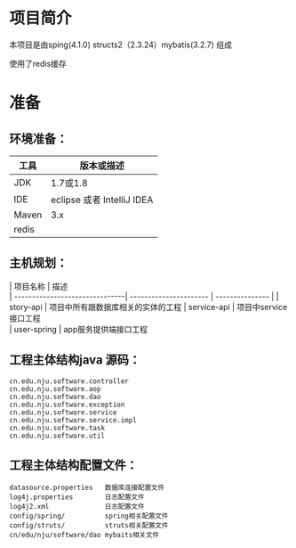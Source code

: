 # 项目简介
本项目是由sping(4.1.0) structs2（2.3.24）mybatis(3.2.7) 组成

使用了redis缓存


# 准备

## 环境准备：

| 工具    | 版本或描述                |
| ----- | -------------------- |
| JDK   | 1.7或1.8                  |
| IDE   | eclipse 或者 IntelliJ IDEA |
| Maven | 3.x                  |
| redis |                   |


## 主机规划：

| 项目名称                        | 描述                     
| -------------------------------| ---------------------- | --------------- |
| story-api                      | 项目中所有跟数据库相关的实体的工程
| service-api					 | 项目中service接口工程    
| user-spring                    | app服务提供端接口工程

## 工程主体结构java 源码：

	cn.edu.nju.software.controller
	cn.edu.nju.software.aop					
	cn.edu.nju.software.dao					
	cn.edu.nju.software.exception			    
	cn.edu.nju.software.service
	cn.edu.nju.software.service.impl
	cn.edu.nju.software.task				
	cn.edu.nju.software.util				

## 工程主体结构配置文件：	

	datasource.properties   数据库连接配置文件
	log4j.properties		日志配置文件
	log4j2.xml				日志配置文件
	config/spring/			spring相关配置文件
	config/struts/			struts相关配置文件
	cn/edu/nju/software/dao mybaits相关文件

